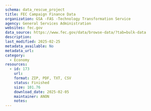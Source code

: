 ```yaml
---
schema: data_rescue_project 
title: FEC Campaign Finance Data
organization: GSA -FAS -Technology Transformation Service
agency: General Services Administration
websites: fec.gov
data_source: https://www.fec.gov/data/browse-data/?tab=bulk-data
description: 
last_modified: 2025-02-25
metadata_available: No
metadata_url: 
category:
  - Economy
resources:
  - id: 173
    url: 
    format: ZIP, PDF, TXT, CSV
    status: Finished
    size: 101.76
    download_date: 2025-02-05
    maintainer: ANON
    notes: 
---
```


